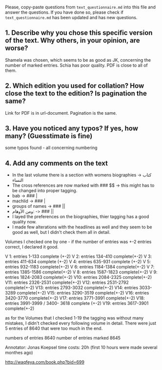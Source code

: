 

Please, copy-paste questions from `text_questionnaire.md` into this file and answer the questions.
If you have done so, please check if `text_questionnaire.md` has been updated and has new questions.

## 1. Describe why you chose this specific version of the text. Why others, in your opinion, are worse?

Shamela was chosen, which seems to be as good as JK, concerning the number of marked entries. Schia has poor quality. PDF is close to all of them.

## 2. Which edition you used for collation? How close the text to the edition? Is pagination the same?

Link for PDF is in url-document.
Pagination is the same.


## 3. Have you noticed any typos? If yes, how many? (Guesstimate is fine)

some typos found - all concerning numbering

## 4. Add any comments on the text


- In the last volume there is a section with womens biographies -> كتاب النساء
- The cross references are now marked with ### $$ -> this might has to be changed into proper tagging.
- bab -> ### |
- machlid -> ### |
- groups of names -> ### || 
- ومن الأوهام: -> ### ||
- I layed the preferences on the biographies, thier tagging has a good quality now.
- I made few alterations with the headlines as well and they seem to be good as well, but I didn't check them all in detail.

Volumes I checked one by one - if the number of entries was +-2 entries correct, I declared it good.  

V 1: entries 1-133 complete (+-2)
V 2: entries 134-410 complete(+-2)
V 3: entries 411-634 complete (+-2)
V 4: entries 635-931 complete (+-2)
V 5: entries 932-1183 complete(+-2)
V 6: entries 1184-1384 complete(+-2)
V 7: entries 1385-1586 complete(+-2)
V 8: entries 1587-1823 complete(+-2)
V 9: entries 1824-2083 complete(+-2)
V10: entries 2084-2325 complete(+-2)
V11: entries 2326-2531 complete(+-2)
V12: entries 2531-2792 complete(+-2)
V13: entries 2793-3032 complete(+-2)
V14: entries 3033-3289 complete(+-2)
V15: entries 3290-3519 complete(+-2)
V16: entries 3420-3770 complete(+-2)
V17: entries 3771-3991 complete(+-2) 
V18: entries 3991-3999 / 3400- 3618 complete (+-2)
V19: entries 3617-3901 complete(+-2) 


as for the Volumes that I checked 1-19 the tagging was without many mistakes, I didn't checked every following volume in detail. There were just 5 entries of 8640 that were too much in the end.

numbers of entries  8640 
number of entries marked 8645


Annotator: Jonas Koepsel
time costs: 20h (first 10 hours were made several monthes ago) 

http://waqfeya.com/book.php?bid=699